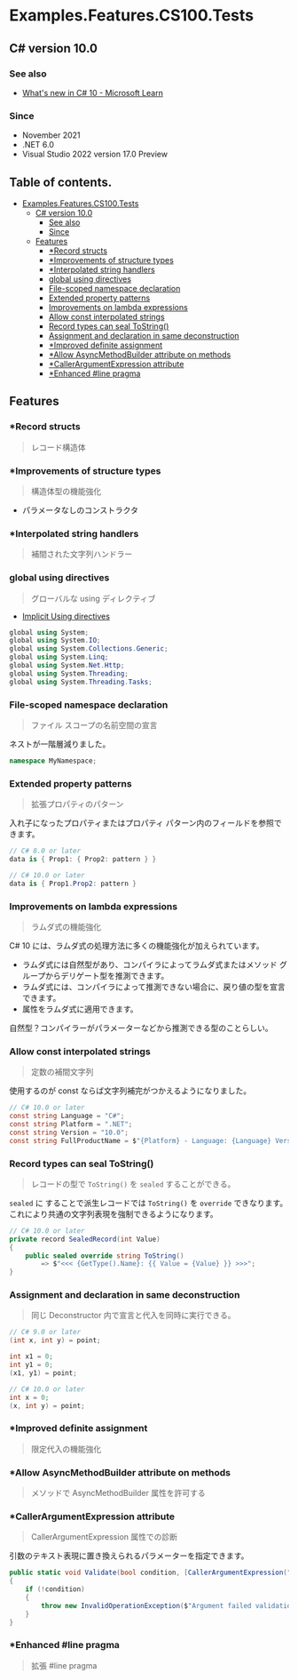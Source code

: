 # Examples.Features.CS100.Tests

## C# version 10.0

### See also

* [What's new in C# 10 - Microsoft Learn](https://learn.microsoft.com/ja-jp/dotnet/csharp/whats-new/csharp-10)

### Since

- November 2021
- .NET 6.0
- Visual Studio 2022 version 17.0 Preview


## Table of contents. <!-- omit in toc -->

- [Examples.Features.CS100.Tests](#examplesfeaturescs100tests)
  - [C# version 10.0](#c-version-100)
    - [See also](#see-also)
    - [Since](#since)
  - [Features](#features)
    - [\*Record structs](#record-structs)
    - [\*Improvements of structure types](#improvements-of-structure-types)
    - [\*Interpolated string handlers](#interpolated-string-handlers)
    - [global using directives](#global-using-directives)
    - [File-scoped namespace declaration](#file-scoped-namespace-declaration)
    - [Extended property patterns](#extended-property-patterns)
    - [Improvements on lambda expressions](#improvements-on-lambda-expressions)
    - [Allow const interpolated strings](#allow-const-interpolated-strings)
    - [Record types can seal ToString()](#record-types-can-seal-tostring)
    - [Assignment and declaration in same deconstruction](#assignment-and-declaration-in-same-deconstruction)
    - [\*Improved definite assignment](#improved-definite-assignment)
    - [\*Allow AsyncMethodBuilder attribute on methods](#allow-asyncmethodbuilder-attribute-on-methods)
    - [\*CallerArgumentExpression attribute](#callerargumentexpression-attribute)
    - [\*Enhanced #line pragma](#enhanced-line-pragma)


## Features

### *Record structs

> レコード構造体

### *Improvements of structure types

> 構造体型の機能強化

* パラメータなしのコンストラクタ


### *Interpolated string handlers

> 補間された文字列ハンドラー


### global using directives

> グローバルな using ディレクティブ

* [Implicit Using directives](https://learn.microsoft.com/ja-jp/dotnet/core/tutorials/top-level-templates#implicit-using-directives)

```cs
global using System;
global using System.IO;
global using System.Collections.Generic;
global using System.Linq;
global using System.Net.Http;
global using System.Threading;
global using System.Threading.Tasks;
```

### File-scoped namespace declaration

> ファイル スコープの名前空間の宣言

ネストが一階層減りました。

```cs
namespace MyNamespace;

```


### Extended property patterns

> 拡張プロパティのパターン

入れ子になったプロパティまたはプロパティ パターン内のフィールドを参照できます。

```cs
// C# 8.0 or later
data is { Prop1: { Prop2: pattern } }

// C# 10.0 or later
data is { Prop1.Prop2: pattern }

```


### Improvements on lambda expressions

> ラムダ式の機能強化

C# 10 には、ラムダ式の処理方法に多くの機能強化が加えられています。

- ラムダ式には自然型があり、コンパイラによってラムダ式またはメソッド グループからデリゲート型を推測できます。
- ラムダ式には、コンパイラによって推測できない場合に、戻り値の型を宣言できます。
- 属性をラムダ式に適用できます。

自然型？コンパイラーがパラメーターなどから推測できる型のことらしい。


### Allow const interpolated strings

> 定数の補間文字列

使用するのが const ならば文字列補完がつかえるようになりました。

```cs
// C# 10.0 or later
const string Language = "C#";
const string Platform = ".NET";
const string Version = "10.0";
const string FullProductName = $"{Platform} - Language: {Language} Version: {Version}";
```


### Record types can seal ToString()

> レコードの型で `ToString()` を `sealed` することができる。

`sealed` に することで派生レコードでは `ToString()` を `override` できなります。
これにより共通の文字列表現を強制できるようになります。 

```cs
// C# 10.0 or later
private record SealedRecord(int Value)
{
    public sealed override string ToString()
        => $"<<< {GetType().Name}: {{ Value = {Value} }} >>>";
}
```


### Assignment and declaration in same deconstruction

> 同じ Deconstructor 内で宣言と代入を同時に実行できる。

```cs
// C# 9.0 or later
(int x, int y) = point;

int x1 = 0;
int y1 = 0;
(x1, y1) = point;

// C# 10.0 or later
int x = 0;
(x, int y) = point;
```


### *Improved definite assignment

> 限定代入の機能強化


### *Allow AsyncMethodBuilder attribute on methods

> メソッドで AsyncMethodBuilder 属性を許可する


### *CallerArgumentExpression attribute

> CallerArgumentExpression 属性での診断

引数のテキスト表現に置き換えられるパラメーターを指定できます。

```cs
public static void Validate(bool condition, [CallerArgumentExpression("condition")] string? message = null)
{
    if (!condition)
    {
        throw new InvalidOperationException($"Argument failed validation: <{message}>");
    }
}
```


### *Enhanced #line pragma

> 拡張 #line pragma


